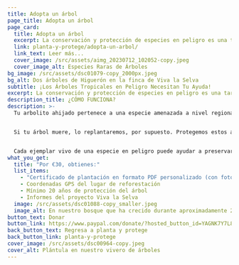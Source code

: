 ```yaml
---
title: Adopta un árbol
page_title: Adopta un árbol
page_card:
  title: Adopta un árbol
  excerpt: La conservación y protección de especies en peligro es una tarea dificil. Tu apoyo hace la diferencia.
  link: planta-y-protege/adopta-un-arbol/
  link_text: Leer más...
  cover_image: /src/assets/aimg_20230712_102052-copy.jpeg
  cover_image_alt: Especies Raras de Árboles
bg_image: /src/assets/dsc01079-copy_2000px.jpeg
bg_alt: Dos árboles de Higuerón en la finca de Viva la Selva
subtitle: ¡Los Árboles Tropicales en Peligro Necesitan Tu Ayuda!
excerpt: La conservación y protección de especies en peligro es una tarea dificil. Tu apoyo hace la diferencia.
description_title: ¿CÓMO FUNCIONA?
description: >-
  Tu arbolito ahijado pertenece a una especie amenazada a nivel regional y a menudo también internacionalmente. Lo plantamos junto con otras especies de árboles nativos en un ecosistema biodiverso, que brinda un hogar a muchos animales y plantas. Esto no solo almacena carbono de manera más eficiente que los monocultivo, sino que también proporciona mejores condiciones de vida para los árboles (calidad del suelo, resistencia a las plagas, etc.).


  Si tu árbol muere, lo replantaremos, por supuesto. Protegemos estos árboles durante al menos 20 años.


  Cada ejemplar vivo de una especie en peligro puede ayudar a preservar su especie para la región y su ecosistema tropical.
what_you_get:
  title: "Por €30, obtienes:"
  list_items:
    - "Certificado de plantación en formato PDF personalizado (con foto del árbol)"
    - Coordenadas GPS del lugar de reforestación
    - Mínimo 20 años de protección del árbol
    - Informes del proyecto Viva la Selva
  image: /src/assets/dsc01088-copy_smaller.jpeg
  image_alt: En nuestro bosque que ha crecido durante aproximadamente 20 años
button_text: Donar
button_link: https://www.paypal.com/donate/?hosted_button_id=YAGNK7Y7L8B8W
back_button_text: Regresa a planta y protege
back_button_link: planta-y-protege
cover_image: /src/assets/dsc00964-copy.jpeg
cover_alt: Plántula en nuestro vivero de árboles
---
```

